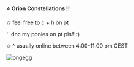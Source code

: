 **⭐ Orion Constellations !!** 

✩ feel free to c + h  on pt
  
  '' dnc my ponies on pt pls!! :) 

✩  ^ usually online between 4:00-11:00 pm CEST 
     


![pngegg](https://github.com/user-attachments/assets/5207f44c-58ca-4f11-9097-2beef1f2640f) 

